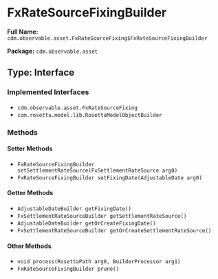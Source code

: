 # FxRateSourceFixingBuilder

**Full Name:** `cdm.observable.asset.FxRateSourceFixing$FxRateSourceFixingBuilder`

**Package:** `cdm.observable.asset`

## Type: Interface

### Implemented Interfaces

- `cdm.observable.asset.FxRateSourceFixing`
- `com.rosetta.model.lib.RosettaModelObjectBuilder`

### Methods

#### Setter Methods

- `FxRateSourceFixingBuilder setSettlementRateSource(FxSettlementRateSource arg0)`
- `FxRateSourceFixingBuilder setFixingDate(AdjustableDate arg0)`

#### Getter Methods

- `AdjustableDateBuilder getFixingDate()`
- `FxSettlementRateSourceBuilder getSettlementRateSource()`
- `AdjustableDateBuilder getOrCreateFixingDate()`
- `FxSettlementRateSourceBuilder getOrCreateSettlementRateSource()`

#### Other Methods

- `void process(RosettaPath arg0, BuilderProcessor arg1)`
- `FxRateSourceFixingBuilder prune()`

